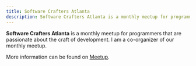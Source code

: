 ```yaml
---
title: Software Crafters Atlanta
description: Software Crafters Atlanta is a monthly meetup for programmers that are passionate about the craft of development.
---
```


**Software Crafters Atlanta** is a monthly meetup for programmers that are passionate about the craft of development. I
am a co-organizer of our monthly meetup.

More information can be found on [Meetup](https://www.meetup.com/software-craftsmanship-atlanta/).
